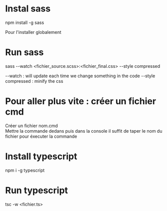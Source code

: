 # Instal sass

npm install -g sass

Pour l'installer globalement

# Run sass
sass --watch <fichier_source.scss>:<fichier_final.css> --style compressed


--watch : will update each time we change something in the code
--style compressed : minify the css

# Pour aller plus vite : créer un fichier cmd

Créer un fichier nom.cmd <br>
Mettre la commande dedans puis dans la console il suffit de taper le nom du fichier pour éxecuter la commande

# Install typescript

npm i -g typescript

# Run typescript

tsc -w <fichier.ts>
